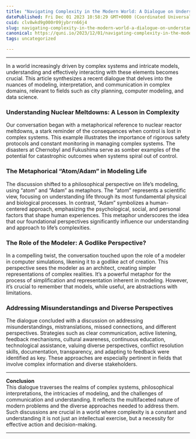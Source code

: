 ```yaml
---
title: "Navigating Complexity in the Modern World: A Dialogue on Understanding and Modeling Life"
datePublished: Fri Dec 01 2023 10:58:29 GMT+0000 (Coordinated Universal Time)
cuid: clv8wkd9g000r09jybrrn66j4
slug: navigating-complexity-in-the-modern-world-a-dialogue-on-understanding-and-modeling-life
canonical: https://quni.io/2023/12/01/navigating-complexity-in-the-modern-world-a-dialogue-on-understanding-and-modeling-life/
tags: uncategorized

---
```


* * *

In a world increasingly driven by complex systems and intricate models, understanding and effectively interacting with these elements becomes crucial. This article synthesizes a recent dialogue that delves into the nuances of modeling, interpretation, and communication in complex domains, relevant to fields such as city planning, computer modeling, and data science.

### Understanding Nuclear Meltdowns: A Lesson in Complexity

Our conversation began with a metaphorical reference to nuclear reactor meltdowns, a stark reminder of the consequences when control is lost in complex systems. This example illustrates the importance of rigorous safety protocols and constant monitoring in managing complex systems. The disasters at Chernobyl and Fukushima serve as somber examples of the potential for catastrophic outcomes when systems spiral out of control.

### The Metaphorical “Atom/Adam” in Modeling Life

The discussion shifted to a philosophical perspective on life’s modeling, using “atom” and “Adam” as metaphors. The “atom” represents a scientific view, focusing on understanding life through its most fundamental physical and biological processes. In contrast, “Adam” symbolizes a human-centered approach, emphasizing the psychological, social, and personal factors that shape human experiences. This metaphor underscores the idea that our foundational perspectives significantly influence our understanding and approach to life’s complexities.

### The Role of the Modeler: A Godlike Perspective?

In a compelling twist, the conversation touched upon the role of a modeler in computer simulations, likening it to a godlike act of creation. This perspective sees the modeler as an architect, creating simpler representations of complex realities. It’s a powerful metaphor for the process of simplification and representation inherent in modeling. However, it’s crucial to remember that models, while useful, are abstractions with limitations.

### Addressing Misunderstandings and Diverse Perspectives

The dialogue concluded with a discussion on addressing misunderstandings, mistranslations, missed connections, and different perspectives. Strategies such as clear communication, active listening, feedback mechanisms, cultural awareness, continuous education, technological assistance, valuing diverse perspectives, conflict resolution skills, documentation, transparency, and adapting to feedback were identified as key. These approaches are especially pertinent in fields that involve complex information and diverse stakeholders.

* * *

**Conclusion**  
This dialogue traverses the realms of complex systems, philosophical interpretations, the intricacies of modeling, and the challenges of communication and understanding. It reflects the multifaceted nature of modern problems and the diverse approaches needed to address them. Such discussions are crucial in a world where complexity is a constant and understanding it is not just an intellectual exercise, but a necessity for effective action and decision-making.

* * *